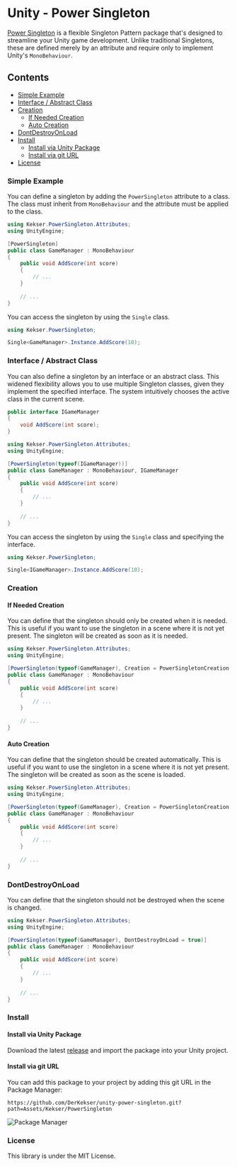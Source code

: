 # Unity - Power Singleton

[Power Singleton](https://github.com/DerKekser/unity-power-singleton) is a flexible Singleton Pattern package that's designed to streamline your Unity game development. Unlike traditional Singletons, these are defined merely by an attribute and require only to implement Unity's `MonoBehaviour`.

## Contents
- [Simple Example](#simple-example)
- [Interface / Abstract Class](#interface--abstract-class)
- [Creation](#creation)
    - [If Needed Creation](#if-needed-creation)
    - [Auto Creation](#auto-creation)
- [DontDestroyOnLoad](#dontdestroyonload)
- [Install](#install)
    - [Install via Unity Package](#install-via-unity-package)
    - [Install via git URL](#install-via-git-url)
- [License](#license)

### Simple Example

You can define a singleton by adding the `PowerSingleton` attribute to a class.
The class must inherit from `MonoBehaviour` and the attribute must be applied to the class.

```csharp
using Kekser.PowerSingleton.Attributes;
using UnityEngine;

[PowerSingleton]
public class GameManager : MonoBehaviour
{
    public void AddScore(int score)
    {
        // ...
    }
    
    // ...
}
```
You can access the singleton by using the `Single` class.

```csharp
using Kekser.PowerSingleton;

Single<GameManager>.Instance.AddScore(10);
```
### Interface / Abstract Class

You can also define a singleton by an interface or an abstract class.
This widened flexibility allows you to use multiple Singleton classes, given they implement the specified interface. The system intuitively chooses the active class in the current scene.

```csharp
public interface IGameManager
{
    void AddScore(int score);
}
```
```csharp
using Kekser.PowerSingleton.Attributes;
using UnityEngine;

[PowerSingleton(typeof(IGameManager))]
public class GameManager : MonoBehaviour, IGameManager
{
    public void AddScore(int score)
    {
        // ...
    }
    
    // ...
}
```
You can access the singleton by using the `Single` class and specifying the interface.
```csharp
using Kekser.PowerSingleton;

Single<IGameManager>.Instance.AddScore(10);
```
### Creation

#### If Needed Creation

You can define that the singleton should only be created when it is needed.
This is useful if you want to use the singleton in a scene where it is not yet present.
The singleton will be created as soon as it is needed.

```csharp
using Kekser.PowerSingleton.Attributes;
using UnityEngine;

[PowerSingleton(typeof(GameManager), Creation = PowerSingletonCreation.IfNeeded, CreationName = "GameManager")]
public class GameManager : MonoBehaviour
{
    public void AddScore(int score)
    {
        // ...
    }
    
    // ...
}
```
#### Auto Creation

You can define that the singleton should be created automatically.
This is useful if you want to use the singleton in a scene where it is not yet present.
The singleton will be created as soon as the scene is loaded.

```csharp
using Kekser.PowerSingleton.Attributes;
using UnityEngine;

[PowerSingleton(typeof(GameManager), Creation = PowerSingletonCreation.Always, CreationName = "GameManager")]
public class GameManager : MonoBehaviour
{
    public void AddScore(int score)
    {
        // ...
    }
    
    // ...
}
```
### DontDestroyOnLoad

You can define that the singleton should not be destroyed when the scene is changed.

```csharp
using Kekser.PowerSingleton.Attributes;
using UnityEngine;

[PowerSingleton(typeof(GameManager), DontDestroyOnLoad = true)]
public class GameManager : MonoBehaviour
{
    public void AddScore(int score)
    {
        // ...
    }
    
    // ...
}
```
### Install

#### Install via Unity Package

Download the latest [release](/releases) and import the package into your Unity project.
#### Install via git URL

You can add this package to your project by adding this git URL in the Package Manager:
```
https://github.com/DerKekser/unity-power-singleton.git?path=Assets/Kekser/PowerSingleton
```
![Package Manager](/Assets/Kekser/Screenshots/package_manager.png)
### License

This library is under the MIT License.